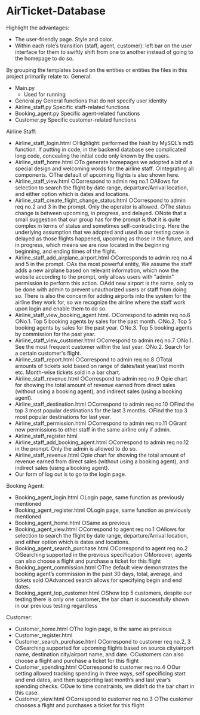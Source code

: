 # AirTicket-Database

Highlight the advantages:
- The user-friendly page. Style and color.
- Within each role’s transition (staff, agent, customer): left bar on the user interface for them to swiftly shift from one to another instead of going to the homepage to do so.

By grouping the templates based on the entities or entities the files in this project primarily relate to:
General:
- Main.py
  - Used for running
- General.py
  General functions that do not specify user identity
- Airline_staff.py
  Specific staff-related functions
- Booking_agent.py
  Specific agent-related functions
- Customer.py
  Specific customer-related functions

Airline Staff:
- Airline_staff_login.html
○Highlight: performed the hash by MySQL’s md5 function. If putting in code, in the backend database see complicated long code, concealing the initial code only known by the users.
- Airline_staff_home.html
○To generate homepages we adopted a bit of a special design and welcoming words for the airline staff.
○Integrating all components.
○The default of upcoming flights is also shown here.
- Airline_staff_view.html
○Correspond to admin req no.1
○Allows for selection to search the flight by date range, departure/Arrival location, and either option which is dates and locations.
- Airline_staff_create_flight_change_status.html
○Correspond to admin req no.2 and 3 in the prompt. Only the operator is allowed.
○The status change is between upcoming, in progress, and delayed. 
○Note that a small suggestion that our group has for the prompt is that it is quite complex in terms of status and sometimes self-contradicting. Here the underlying assumption that we adopted and used in our testing case is delayed as those flights happened, upcoming as those in the future, and in progress, which means we are now located in the beginning beginning, and ending times of the flight. 
- Airline_staff_add_airplane_airport.html
○Corresponds to admin req no.4 and 5 in the prompt.
○As the most powerful entity, We assume the staff adds a new airplane based on relevant information, which now the website according to the prompt, only allows users with "admin" permission to perform this action.
○Add new airport is the same, only to be done with admin to prevent unauthorized users or staff from doing so. There is also the concern for adding airports into the system for the airline they work for, so we recognize the airline where the staff work upon login and enable them to do so.
- Airline_staff_view_booking_agent.html.
○Correspond to admin req no.6
○No.1. Top 5 booking agents by sales for the past month.
○No.2. Top 5 booking agents by sales for the past year.
○No.3. Top 5 booking agents by commission for the past year.
- Airline_staff_view_customer.html
○Correspond to admin req no.7
○No.1. See the most frequent customer within the last year.
○No.2. Search for a certain customer's flight.
- Airline_staff_report.html
○Correspond to admin req no.8
○Total amounts of tickets sold based on range of dates/last year/last month etc. Month-wise tickets sold in a bar chart.
- Airline_staff_revenue.html
○Correspond to admin req no.9
○pie chart for showing the total amount of revenue earned from direct sales (without using a booking agent), and indirect sales (using a booking agent).
- Airline_staff_destination.html
○Correspond to admin req no.10
○Find the top 3 most popular destinations for the last 3 months.
○Find the top 3 most popular destinations for last year.
- Airline_staff_permission.html
○Correspond to admin req no.11
○Grant new permissions to other staff in the same airline only if admin.
- Airline_staff_register.html
- Airline_staff_add_booking_agent.html
○Correspond to admin req no.12 in the prompt. Only the admin is allowed to do so.
- Airline_staff_revenue.html
○pie chart for showing the total amount of revenue earned from direct sales (without using a booking agent), and indirect sales (using a booking agent).
- Our form of log out is to go to the login page.

Booking Agent:
- Booking_agent_login.html
○Login page, same function as previously mentioned
- Booking_agent_register.html 
○Login page, same function as previously mentioned
- Booking_agent_home.html
○Same as previous
- Booking_agent_view.html
○Correspond to agent req no.1
○Allows for selection to search the flight by date range, departure/Arrival location, and either option which is dates and locations.
- Booking_agent_search_purchase.html
○Correspond to agent req no.2
○Searching supported in the previous specification
○Moreover, agents can also choose a flight and purchase a ticket for this flight
- Booking_agent_commission.html 
○The default view demonstrates the booking agent’s commission in the past 30 days, total, average, and tickets sold 
○Advanced search allows for specifying begin and end dates.
- Booking_agent_top_customer.html 
○Show top 5 customers, despite our testing there is only one customer, the bar chart is successfully shown in our previous testing regardless

Customer:
- Customer_home.html
○The login page, is the same as previous
- Customer_register.html
- Customer_search_purchase.html
○Correspond to customer req no.2, 3
○Searching supported for upcoming flights based on source city/airport name, destination city/airport name, and date.
○Customers can also choose a flight and purchase a ticket for this flight
- Customer_spending.html
○Correspond to customer req no.4
○Our setting allowed tracking spending in three ways, self specificing start and end dates, and then supporting last month’s and last year’s spending checks.
○Due to time constraints, we didn’t do the bar chart in this case.
- Customer_view.html
○Correspond to customer req no.3
○The customer chooses a flight and purchases a ticket for this flight

